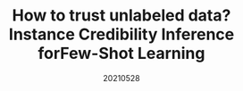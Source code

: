 ---
title: "How to trust unlabeled data? Instance Credibility Inference forFew-Shot Learning"
date: 20210528
category: "vision"
author_list: "Yikai Wang, Li Zhang, Yuan Yao, Yanwei Fu "
pub_in: "TPAMI 2021"
pdf_url: "https://arxiv.org/pdf/2007.08461"
code_url: "https://github.com/Yikai-Wang/ICI-FSL"
---